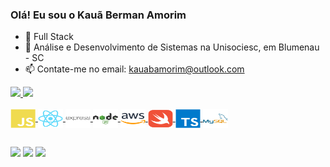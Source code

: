 ### Olá! Eu sou o Kauã Berman Amorim

- 🔭 Full Stack
- 🌱 Análise e Desenvolvimento de Sistemas na Unisociesc, em Blumenau - SC
- 📫 Contate-me no email: kauabamorim@outlook.com

<div>
  <a href="https://github.com/kauabamorim">
  <img height="180em" src="https://github-readme-stats.vercel.app/api?username=kauabamorim&show_icons=true&theme=ocean_dark&include_all_commits=true&count_private=true"/>
  <img height="180em" src="https://github-readme-stats.vercel.app/api/top-langs/?username=kauabamorim&layout=compact&langs_count=7&theme=ocean_dark"/>
</div>
  
<div style="display: inline_block"><br>
  <img align="center" alt="Kaua-Js" height="30" width="40" src="https://raw.githubusercontent.com/devicons/devicon/master/icons/javascript/javascript-plain.svg">
  <img align="center" alt="Kaua-React" height="30" width="40" src="https://raw.githubusercontent.com/devicons/devicon/master/icons/react/react-original.svg">
  <img align="center" alt="Kaua-Python" height="30" width="40" src="https://raw.githubusercontent.com/devicons/devicon/master/icons/express/express-original-wordmark.svg">
  <img align="center" alt="Kaua-Python" height="30" width="40" src="https://raw.githubusercontent.com/devicons/devicon/master/icons/nodejs/nodejs-original-wordmark.svg">
  <img align="center" alt="Kaua-Python" height="30" width="40" src="https://raw.githubusercontent.com/devicons/devicon/master/icons/amazonwebservices/amazonwebservices-original-wordmark.svg">
  <img align="center" alt="Kaua-Python" height="30" width="40" src="https://raw.githubusercontent.com/devicons/devicon/master/icons/swift/swift-original.svg">
  <img align="center" alt="Kaua-Python" height="30" width="40" src="https://raw.githubusercontent.com/devicons/devicon/master/icons/typescript/typescript-original.svg">
  <img align="center" alt="Kaua-Python" height="30" width="40" src="https://raw.githubusercontent.com/devicons/devicon/master/icons/mysql/mysql-original-wordmark.svg">
</div>
    
  ##
 
<div> 
  <a href="https://www.instagram.com/amorimmkb/" target="_blank"><img src="https://img.shields.io/badge/-Instagram-%23E4405F?style=for-the-badge&logo=instagram&logoColor=white" target="_blank"></a>
  <a href = "mailto:kauabamorim@outlook.com"><img src="https://img.shields.io/badge/Microsoft_Outlook-0078D4?style=for-the-badge&logo=microsoft-outlook&logoColor=white"></a>
  <a href="https://www.linkedin.com/in/kau%C3%A3-berman-amorim/" target="_blank"><img src="https://img.shields.io/badge/-LinkedIn-%230077B5?style=for-the-badge&logo=linkedin&logoColor=white" target="_blank"></a>
 
 
</div>
